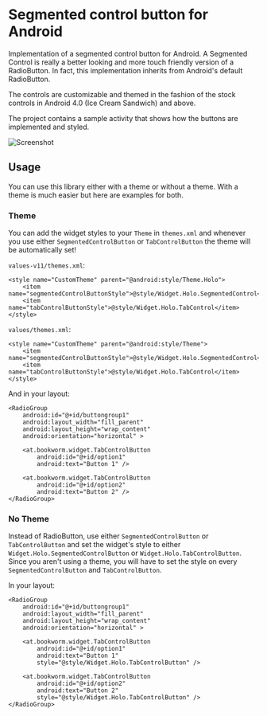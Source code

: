 # Segmented control button for Android

Implementation of a segmented control button for Android. A Segmented
Control is really a better looking and more touch friendly version of
a RadioButton.  In fact, this implementation inherits from Android's
default RadioButton.

The controls are customizable and themed in the fashion of the stock
controls in Android 4.0 (Ice Cream Sandwich) and above.

The project contains a sample activity that shows how the buttons are
implemented and styled.

![Screenshot](https://github.com/grantland/segcontrol/raw/master/segcontrol_screen1.png "Screenshot")

## Usage

You can use this library either with a theme or without a theme. With a theme is much easier but
here are examples for both.

### Theme

You can add the widget styles to your `Theme` in `themes.xml` and whenever you use either
`SegmentedControlButton` or `TabControlButton` the theme will be automatically set!

`values-v11/themes.xml`:

    <style name="CustomTheme" parent="@android:style/Theme.Holo">
        <item name="segmentedControlButtonStyle">@style/Widget.Holo.SegmentedControl</item>
        <item name="tabControlButtonStyle">@style/Widget.Holo.TabControl</item>
    </style>

`values/themes.xml`:

    <style name="CustomTheme" parent="@android:style/Theme">
        <item name="segmentedControlButtonStyle">@style/Widget.Holo.SegmentedControl</item>
        <item name="tabControlButtonStyle">@style/Widget.Holo.TabControl</item>
    </style>

And in your layout:

    <RadioGroup
        android:id="@+id/buttongroup1"
        android:layout_width="fill_parent"
        android:layout_height="wrap_content"
        android:orientation="horizontal" >

        <at.bookworm.widget.TabControlButton
            android:id="@+id/option1"
            android:text="Button 1" />

        <at.bookworm.widget.TabControlButton
            android:id="@+id/option2"
            android:text="Button 2" />
    </RadioGroup>

### No Theme

Instead of RadioButton, use either `SegmentedControlButton` or `TabControlButton` and set the widget's
style to either `Widget.Holo.SegmentedControlButton` or `Widget.Holo.TabControlButton`. Since you
aren't using a theme, you will have to set the style on every `SegmentedControlButton` and
`TabControlButton`.

In your layout:

    <RadioGroup
        android:id="@+id/buttongroup1"
        android:layout_width="fill_parent"
        android:layout_height="wrap_content"
        android:orientation="horizontal" >

        <at.bookworm.widget.TabControlButton
            android:id="@+id/option1"
            android:text="Button 1"
            style="@style/Widget.Holo.TabControlButton" />

        <at.bookworm.widget.TabControlButton
            android:id="@+id/option2"
            android:text="Button 2"
            style="@style/Widget.Holo.TabControlButton" />
    </RadioGroup>



